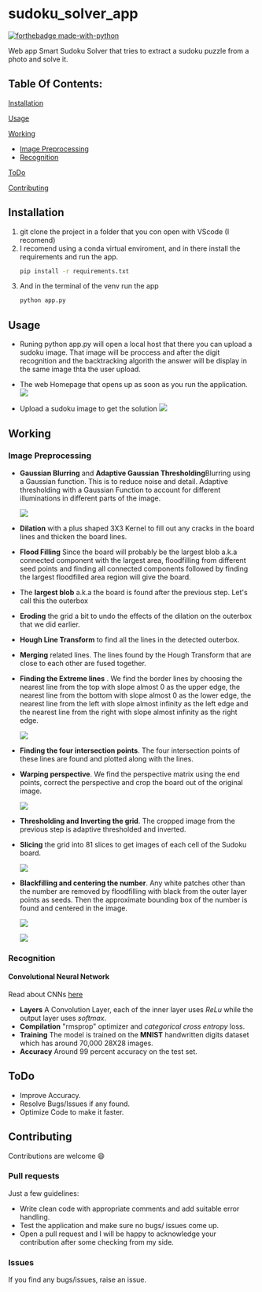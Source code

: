 



# sudoku_solver_app
[![forthebadge made-with-python](http://ForTheBadge.com/images/badges/made-with-python.svg)](https://www.python.org/) 

Web app Smart Sudoku Solver that tries to extract a sudoku puzzle from a photo and solve it.

## Table Of Contents:

[Installation](https://github.com/rodriguez-fede/sudoku_solver_app/blob/main/README.md#installation)

[Usage](https://github.com/rodriguez-fede/sudoku_solver_app/blob/main/README.md#usage)

[Working](https://github.com/rodriguez-fede/sudoku_solver_app/blob/main/README.md#working)

  * [Image Preprocessing](https://github.com/rodriguez-fede/sudoku_solver_app/blob/main/README.md#image-preprocessing)
  * [Recognition](https://github.com/rodriguez-fede/sudoku_solver_app/blob/main/README.md#recognition)

[ToDo](https://github.com/neeru1207/AI_Sudoku/blob/master/README.md#todo)

[Contributing](https://github.com/neeru1207/AI_Sudoku/blob/master/README.md#contributing)

## Installation

1. git clone the project in a folder that you con open with VScode (I recomend)
2.  I recomend using a conda virtual enviroment, and in there install the requirements and run the app.
    ```bash
    pip install -r requirements.txt
    ```
3. And in the terminal of the venv run the app
    ```bash
    python app.py
    ```
   
## Usage
* Runing python app.py will open a local host that there you can upload a sudoku image. That image will be proccess and after the digit recognition and the backtracking algorith the answer will be display in the same image thta the user upload.

* The web Homepage that opens up as soon as you run the application.
    ![](https://github.com/rodriguez-fede/sudoku_solver_app/blob/main/images/1.png)  

* Upload a sudoku image to get the solution
    ![](https://github.com/rodriguez-fede/sudoku_solver_app/blob/main/images/2.png)    

## Working

### Image Preprocessing

* **Gaussian Blurring**  and **Adaptive Gaussian Thresholding**Blurring using a Gaussian function. This is to reduce noise and detail. Adaptive thresholding with a Gaussian Function to account for different illuminations in different parts of the image.

    ![](https://github.com/rodriguez-fede/sudoku_solver_app/blob/main/images/3.png) 


* **Dilation** with a plus shaped 3X3 Kernel to fill out any cracks in the board lines and thicken the board lines.

* **Flood Filling** Since the board will probably be the largest blob a.k.a connected component with the largest area, floodfilling from different seed points and finding all connected components followed by finding the largest floodfilled area region will give the board. 


* The **largest blob** a.k.a the board is found after the previous step. Let's call this the outerbox


* **Eroding** the grid a bit to undo the effects of the dilation on the outerbox that we did earlier.


* **Hough Line Transform** to find all the lines in the detected outerbox.

    

* **Merging** related lines. The lines found by the Hough Transform that are close to each other are fused together.

* **Finding the Extreme lines** . We find the border lines by choosing the nearest line from the top with slope almost 0 as the upper edge, the nearest line from the bottom with slope almost 0 as the lower edge, the nearest line from the left with slope almost infinity as the left edge and the nearest line from the right with slope almost infinity as the right edge.

    ![](https://github.com/rodriguez-fede/sudoku_solver_app/blob/main/images/5.png) 

* **Finding the four intersection points**. The four intersection points of these lines are found and plotted along with the lines.



* **Warping perspective**. We find the perspective matrix using the end points, correct the perspective and crop the board out of the original image.

    ![](https://github.com/rodriguez-fede/sudoku_solver_app/blob/main/images/4.png) 

* **Thresholding and Inverting the grid**. The cropped image from the previous step is adaptive thresholded and inverted.


* **Slicing** the grid into 81 slices to get images of each cell of the Sudoku board.

    ![](https://github.com/rodriguez-fede/sudoku_solver_app/blob/main/images/6.png) 

* **Blackfilling and centering the number**. Any white patches other than the number are removed by floodfilling with black from the outer layer points as seeds. Then the approximate bounding box of the number is found and centered in the image.

    ![](https://github.com/rodriguez-fede/sudoku_solver_app/blob/main/images/7.png) 

    ![](https://github.com/rodriguez-fede/sudoku_solver_app/blob/main/images/8.png) 

### Recognition

#### Convolutional Neural Network

Read about CNNs [here](https://towardsdatascience.com/a-comprehensive-guide-to-convolutional-neural-networks-the-eli5-way-3bd2b1164a53)
* **Layers** A Convolution Layer, each of the inner layer uses *ReLu* while the output layer uses *softmax*.
* **Compilation** "rmsprop" optimizer and *categorical cross entropy* loss.
* **Training** The model is trained on the **MNIST** handwritten digits dataset which has around 70,000 28X28 images.
* **Accuracy** Around 99 percent accuracy on the test set.

    
## ToDo

* Improve Accuracy.
* Resolve Bugs/Issues if any found.
* Optimize Code to make it faster.

## Contributing

Contributions are welcome :smile:

### Pull requests

Just a few guidelines:
* Write clean code with appropriate comments and add suitable error handling.
* Test the application and make sure no bugs/ issues come up.
* Open a pull request and I will be happy to acknowledge your contribution after some checking from my side.

### Issues

If you find any bugs/issues, raise an issue.


